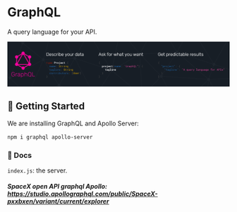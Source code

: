 # GraphQL
A query language for your API.

![Grapqhl img](graphql.png)

## 🚀 Getting Started
We are installing GraphQL and Apollo Server:
```bash
npm i graphql apollo-server
```

### 📄 Docs
`index.js`: the server.

##### SpaceX open API graphql Apollo: https://studio.apollographql.com/public/SpaceX-pxxbxen/variant/current/explorer 